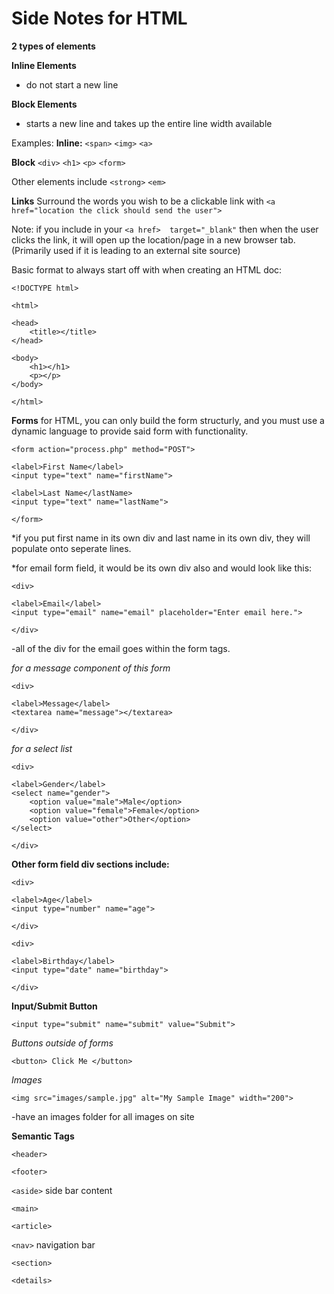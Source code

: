 # Side Notes for HTML


**2 types of elements**

**Inline Elements**
- do not start a new line

**Block Elements**
- starts a new line and takes up the entire line width available

Examples:
**Inline:** `<span>` `<img>` `<a>`

**Block** `<div>` `<h1>` `<p>` `<form>`

Other elements include `<strong>` `<em>`

**Links**
Surround the words you wish to be a clickable link with `<a href="location the click should send the user">`

Note: if you include in your `<a href>  target="_blank"` then when the user clicks the link, it will open up the location/page in a new browser tab. (Primarily used if it is leading to an external site source)

Basic format to always start off with when creating an HTML doc:

`<!DOCTYPE html>`

`<html>`

    <head>
        <title></title>
    </head>

    <body>
        <h1></h1>
        <p></p>
    </body>

`</html>`<br>

**Forms**
for HTML, you can only build the form structurly, and you must use a dynamic language to provide said form with functionality.

`<form action="process.php" method="POST">`<br>

    <label>First Name</label>
    <input type="text" name="firstName">

    <label>Last Name</lastName>
    <input type="text" name="lastName">

`</form>`<br>

*if you put first name in its own div and last name in its own div, they will populate onto seperate lines.

*for email form field, it would be its own div also and would look like this:

`<div>`<br>

    <label>Email</label>
    <input type="email" name="email" placeholder="Enter email here.">

`</div>`<br>

-all of the div for the email goes within the form tags.

_for a message component of this form_

`<div>`

    <label>Message</label>
    <textarea name="message"></textarea>

`</div>`

_for a select list_

`<div>`

    <label>Gender</label>
    <select name="gender">
        <option value="male">Male</option>
        <option value="female">Female</option>
        <option value="other">Other</option>
    </select>

`</div>`

**Other form field div sections include:**

`<div>`<br>

    <label>Age</label>
    <input type="number" name="age">

`</div>`<br>

`<div>`<br>

    <label>Birthday</label>
    <input type="date" name="birthday">

`</div>`<br>

**Input/Submit Button**

`<input type="submit" name="submit" value="Submit">`

_Buttons outside of forms_

`<button> Click Me </button>`

_Images_

`<img src="images/sample.jpg" alt="My Sample Image" width="200">`

-have an images folder for all images on site


**Semantic Tags**

`<header>`

`<footer>`

`<aside>` side bar content

`<main>`

`<article>`

`<nav>`  navigation bar

`<section>`

`<details>`







